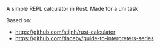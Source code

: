 A simple REPL calculator in Rust. Made for a uni task

Based on:

- https://github.com/stijnh/rust-calculator
- https://github.com/tlaceby/guide-to-interpreters-series